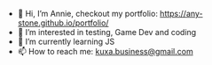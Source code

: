 - 👋 Hi, I’m Annie, checkout my portfolio: https://any-stone.github.io/portfolio/
- 👀 I’m interested in testing, Game Dev and coding
- 🌱 I’m currently learning JS 
- 📫 How to reach me: kuxa.business@gmail.com
<!---
any-stone/any-stone is a ✨ special ✨ repository because its `README.md` (this file) appears on your GitHub profile.
You can click the Preview link to take a look at your changes.
--->
